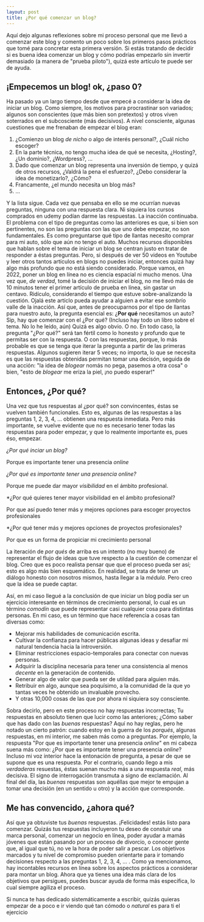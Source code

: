 ```yaml
---
layout: post
title: ¿Por qué comenzar un blog? 
---
```

Aquí dejo algunas reflexiones sobre mi proceso personal que me llevó a comenzar este blog y comento un poco sobre los primeros pasos prácticos que tomé para concretar esta primera versión. Si estás tratando de decidir si es buena idea comenzar un blog y cómo podrías empezarlo sin invertir demasiado (a manera de "prueba piloto"), quizá este artículo te puede ser de ayuda.

## ¡Empecemos un blog! ok, ¿paso 0?

Ha pasado ya un largo tiempo desde que empecé a considerar la idea de iniciar un blog. Como siempre, los motivos para procrastinar son variados; algunos son conscientes (que más bien son pretextos) y otros viven soterrados en el subcosciente (más decisivos). A nivel consciente, algunas cuestiones que me frenaban de empezar el blog eran:

1. ¿Comienzo un blog *de nicho* o algo de interés personal?, ¿Cuál nicho escoger?
2. En la parte técnica, no tengo mucha idea de qué se necesita, ¿Hosting?, ¿Un dominio?, ¿Wordpress?, ...
3. Dado que comenzar un blog representa una inversión de tiempo, y quizá de otros recursos, ¿Valdrá la pena el esfuerzo?, ¿Debo considerar la idea de monetizarlo?, ¿Cómo?
4. Francamente, ¿el mundo necesita un blog más?
5. ...

Y la lista sigue. Cada vez que pensaba en ello se me ocurrían nuevas preguntas, ninguna con una respuesta clara. Ni siquiera los cursos comprados en udemy podían darme las respuestas. La inacción continuaba. El problema con el tipo de preguntas como las anteriores es que, si bien son pertinentes, no son las preguntas con las que uno debe empezar, no son fundamentales. Es como preguntarse qué tipo de llantas necesito comprar para mi auto, sólo que aún no tengo el auto. Muchos recursos disponibles que hablan sobre el tema de iniciar un blog se centran justo en tratar de responder a éstas preguntas. Pero, si después de ver 50 videos en Youtube y leer otros tantos artículos en blogs no puedes iniciar, entonces quizá hay algo más profundo que no está siendo considerado. Porque vamos, en 2022, poner un blog en línea no es ciencia espacial ni mucho menos. Una vez que, *de verdad*, tomé la decisión de iniciar el blog, no me llevó más de 10 minutos tener el primer artículo de prueba en línea, sin gastar un centavo. Ridículo, considerando el tiempo que estuve sobre-analizando la cuestión. Ojalá este artíclo pueda ayudar a alguien a evitar ese sombrío valle de la inacción. Así que, antes de preocuparnos por el tipo de llantas para nuestro auto, la pregunta esencial es: ¿**Por qué** necesitamos un auto? Sip, hay que comenzar con el ¿Por qué? (Incluso hay todo un libro sobre el tema. No lo he leído, aún) Quizá es algo obvio. O no. En todo caso, la pregunta "¿Por qué?" será tan fértil como lo honesto y profundo que te permitas ser con la respuesta. O con las respuestas, porque, lo más probable es que se tenga que iterar la pregunta a partir de las primeras respuestas. Algunos sugieren iterar 5 veces; no importa, lo que se necesita es que las respuestas obtenidas permitan tomar una decisón, seguida de una acción: "la idea de *blogear* nomás no pega, pasemos a otra cosa" o bien, "esto de *blogear* me eriza la piel, ¡no puedo esperar!"

## Entonces, ¿Por qué?

Una vez que tus respuestas al ¿por qué? son convincentes, éstas se vuelven también funcionales. Esto es, algunas de las respuestas a las preguntas 1, 2, 3, 4, ... obtienen una respuesta inmediata. Pero más importante, se vuelve evidente que no es necesario tener todas las respuestas para poder empezar, y que lo realmente importante es, pues éso, empezar. 

*¿Por qué inciar un blog?*

Porque es importante tener una presencia *online*

*¿Por qué es importante tener una presencia online?*

Porque me puede dar mayor *visibilidad* en el ámbito profesional.

*¿Por qué quieres tener mayor visibilidad en el ámbito profesional?

Por que así puedo tener más y mejores opciones para escoger proyectos profesionales

*¿Por qué tener más y mejores opciones de proyectos profesionales?

Por que es un forma de propiciar mi crecimiento personal

La iteración de *por qués* de arriba es un intento (no muy bueno) de representar el flujo de ideas que tuve respecto a la cuestión de comenzar el blog. Creo que es poco realista pensar que que el proceso pueda ser así; esto es algo más bien esquemático. En realidad, se trata de tener un diálogo honesto con nosotros mismos, hasta llegar a la *médula*. Pero creo que la idea se puede captar. 

Así, en mi caso llegué a la conclusión de que iniciar un blog podía ser un ejercicio interesante en términos de crecimiento personal, lo cual es un término *comodín* que puede representar casi cualquier cosa para distintas personas. En mi caso, es un término que hace referencia a cosas tan diversas como: 

* Mejorar mis habilidades de comunicación escrita.
* Cultivar la confianza para hacer públicas algunas ideas y desafiar mi natural tendencia hacia la introversión.
* Eliminar restricciones espacio-temporales para conectar con nuevas personas.
* Adquirir la disciplina necesaria para tener una consistencia al menos *decente* en la generación de contenido.
* Generar algo de valor que pueda ser de utildad para alguien más.
* Retribuir en algo, aunque sea poquísimo, a la comunidad de la que yo tantas veces he obtenido un invaluable provecho.
* Y otras 10,000 cosas de las que por ahora ni siquiera soy consciente.

Sobra decirlo, pero en este proceso no hay respuestas incorrectas; Tu respuestas en absoluto tienen que lucir como las anteriores; ¿Cómo saber que has dado con las *buenas* respuestas? Aquí no hay reglas, pero he notado un cierto patrón: cuando estoy en la guerra de los *porqués*, algunas respuestas, en mi interior, me saben más como a preguntas. Por ejemplo, la respuesta "Por que es importante tener una presencia *online*" en mi cabeza suena más como: ¿Por que es importante tener una presencia *online*? Incluso mi voz interior hace la entonación de pregunta, a pesar de que se supone que es una respuesta. Por el contrario, cuando llego a mis *verdaderas* resuestas, éstas suenan mucho más a una respuesta *real*, más decisiva. El signo de interrogación transmuta a signo de exclamación. Al final del día, las *buenas* respuestas son aquéllas que mejor te empujan a tomar una decisión (en un sentido u otro) y la acción que corresponde.

## Me has convencido, ¿ahora qué?

Así que ya obtuviste tus *buenas* respuestas. ¡Felicidades! estás listo para comenzar. Quizás tus respuestas incluyeron tu deseo de constuir una marca personal, comenzar un negocio en línea, poder ayudar a mamás jóvenes que están pasando por un proceso de divorcio, o conocer gente que, al igual que tú, no ve la hora de poder salir a pescar. Los objetivos marcados y tu nivel de compromiso pueden orientarte para ir tomando decisiones respecto a las preguntas 1, 2, 3, 4, ... . Como ya mencionamos, hay incontables recursos en línea sobre los aspectos prácticos a considerar para montar un blog. Ahora que ya tienes una idea más clara de los objetivos que persigues, puedes buscar ayuda de forma más específica, lo cual siempre agiliza el proceso.

Si nunca te has dedicado sistemáticamente a escribir, quizás quieras empezar de a poco e ir viendo qué tan cómodo o *natural* es para ti el ejercicio









